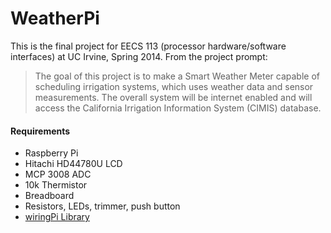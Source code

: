 WeatherPi
=========
This is the final project for EECS 113 (processor hardware/software interfaces) at UC Irvine, Spring 2014. From the project prompt:
> The goal of this project is to make a Smart Weather Meter capable of scheduling irrigation systems, which uses weather data and sensor measurements. The overall system will be internet enabled and will access the California Irrigation Information System (CIMIS) database.

#### Requirements    
  * Raspberry Pi
  * Hitachi HD44780U LCD
  * MCP 3008 ADC
  * 10k Thermistor
  * Breadboard
  * Resistors, LEDs, trimmer, push button 
  * [wiringPi Library](wiringpi.com/download-and-install/ "Download wiringPi Library") 
  

